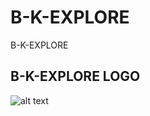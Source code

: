 # B-K-EXPLORE
B-K-EXPLORE 
## B-K-EXPLORE LOGO
![alt text](https://bkazetyuiop.github.io/B-K-EXPLORE/logo.svg)
